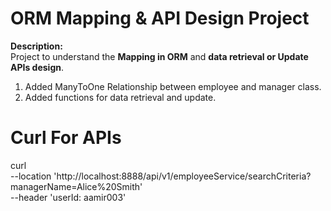 # **ORM Mapping & API Design Project**

**Description:**  
Project to understand the **Mapping in ORM** and **data retrieval or Update APIs design**.
1. Added ManyToOne Relationship between employee and manager class.
2. Added functions for data retrieval and update.

# Curl For APIs
curl 
 \
--location 'http://localhost:8888/api/v1/employeeService/searchCriteria?managerName=Alice%20Smith' \
--header 'userId: aamir003'